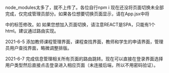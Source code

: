 node_modules太多了，就不上传了。各位自行npm i
现在还没将页面切换未全部完成，仅完成管理员部分。如果各位想要切换页面显示，请在App.jsx中将<div></div>中的标签修改。如<TeacherCenter/><StudentCenter/><Login/>
如果您想加入页面切换，请注意REACT是SPA，只能有1个html。建议通过路由实现。

2021-6-5
添加教师课程管理界面，课程查找界面，教师和学生的申请界面，管理员用户查找界面，略微调整排版。

2021-6-7
完成信息管理相关所有页面的路由跳转。现在可以直接在登录界面选择用户类型然后直接点击登录进入相应页面（未连接后端，所以不用密码验证）。
